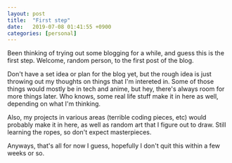 ```yaml
---
layout: post
title:  "First step"
date:   2019-07-08 01:41:55 +0900
categories: [personal]
---
```

Been thinking of trying out some blogging for a while, and guess this is the first step. Welcome, random person, to the first post of the blog.

Don't have a set idea or plan for the blog yet, but the rough idea is just throwing out my thoughts on things that I'm intereted in. Some of those things would mostly be in tech and anime, but hey, there's always room for more things later. Who knows, some real life stuff make it in here as well, depending on what I'm thinking.

Also, my projects in various areas (terrible coding pieces, etc) would probably make it in here, as well as random art that I figure out to draw. Still learning the ropes, so don't expect masterpieces.

Anyways, that's all for now I guess, hopefully I don't quit this within a few weeks or so.